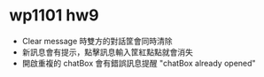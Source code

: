 # wp1101 hw9

- Clear message 時雙方的對話筐會同時清除
- 新訊息會有提示，點擊訊息輸入筐紅點點就會消失
- 開啟重複的 chatBox 會有錯誤訊息提醒 "chatBox already opened"